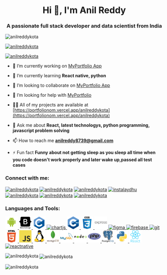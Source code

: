 <h1 align="center">Hi 👋, I'm Anil Reddy</h1>
<h3 align="center">A passionate full stack developer and data scientist from India</h3>

<p align="left"> <img src="https://komarev.com/ghpvc/?username=anilreddykota&label=Profile%20views&color=0e75b6&style=flat" alt="anilreddykota" /> </p>

<p align="left"> <a href="https://github.com/ryo-ma/github-profile-trophy"><img src="https://github-profile-trophy.vercel.app/?username=anilreddykota" alt="anilreddykota" /></a> </p>

<p align="left"> <a href="https://twitter.com/anilreddykota" target="blank"><img src="https://img.shields.io/twitter/follow/anilreddykota?logo=twitter&style=for-the-badge" alt="anilreddykota" /></a> </p>

- 🔭 I’m currently working on [MyPortfolio App](https://portfolionom.vercel.app)

- 🌱 I’m currently learning **React native, python**

- 👯 I’m looking to collaborate on [MyPortfolio App](https://portfolionom.vercel.app)

- 🤝 I’m looking for help with [MyPortfolio](https://portfolionom.vercel.app)

- 👨‍💻 All of my projects are available at [https://portfolionom.vercel.app/anilreddykota](https://portfolionom.vercel.app/anilreddykota)

- 💬 Ask me about **React, latest technologys, python programming, javascript problem solving**

- 📫 How to reach me **anilreddy8739@gmail.com**

- ⚡ Fun fact **Funny about not getting sleep as you sleep all time when you code doesn't work properly and later wake up,passed all test cases**

<h3 align="left">Connect with me:</h3>
<p align="left">
<a href="https://twitter.com/anilreddy8739" target="blank"><img align="center" src="https://raw.githubusercontent.com/rahuldkjain/github-profile-readme-generator/master/src/images/icons/Social/twitter.svg" alt="anilreddykota" height="30" width="40" /></a>
<a href="https://linkedin.com/in/anilreddykota" target="blank"><img align="center" src="https://raw.githubusercontent.com/rahuldkjain/github-profile-readme-generator/master/src/images/icons/Social/linked-in-alt.svg" alt="anilreddykota" height="30" width="40" /></a>
<a href="https://fb.com/anilreddykota" target="blank"><img align="center" src="https://raw.githubusercontent.com/rahuldkjain/github-profile-readme-generator/master/src/images/icons/Social/facebook.svg" alt="anilreddykota" height="30" width="40" /></a>
<a href="https://instagram.com/instalaydhu" target="blank"><img align="center" src="https://raw.githubusercontent.com/rahuldkjain/github-profile-readme-generator/master/src/images/icons/Social/instagram.svg" alt="instalaydhu" height="30" width="40" /></a>
<a href="https://www.codechef.com/users/anilreddy8739" target="blank"><img align="center" src="https://cdn.jsdelivr.net/npm/simple-icons@3.1.0/icons/codechef.svg" alt="anilreddykota" height="30" width="40" /></a>
<a href="https://www.hackerrank.com/anilreddy8739" target="blank"><img align="center" src="https://raw.githubusercontent.com/rahuldkjain/github-profile-readme-generator/master/src/images/icons/Social/hackerrank.svg" alt="anilreddykota" height="30" width="40" /></a>
<a href="https://www.leetcode.com/anilreddykota" target="blank"><img align="center" src="https://raw.githubusercontent.com/rahuldkjain/github-profile-readme-generator/master/src/images/icons/Social/leet-code.svg" alt="anilreddykota" height="30" width="40" /></a>
</p>

<h3 align="left">Languages and Tools:</h3>
<p align="left"> <a href="https://developer.android.com" target="_blank" rel="noreferrer"> <img src="https://raw.githubusercontent.com/devicons/devicon/master/icons/android/android-original-wordmark.svg" alt="android" width="40" height="40"/> </a> <a href="https://getbootstrap.com" target="_blank" rel="noreferrer"> <img src="https://raw.githubusercontent.com/devicons/devicon/master/icons/bootstrap/bootstrap-plain-wordmark.svg" alt="bootstrap" width="40" height="40"/> </a> <a href="https://www.cprogramming.com/" target="_blank" rel="noreferrer"> <img src="https://raw.githubusercontent.com/devicons/devicon/master/icons/c/c-original.svg" alt="c" width="40" height="40"/> </a> <a href="https://www.chartjs.org" target="_blank" rel="noreferrer"> <img src="https://www.chartjs.org/media/logo-title.svg" alt="chartjs" width="40" height="40"/> </a> <a href="https://www.w3schools.com/cpp/" target="_blank" rel="noreferrer"> <img src="https://raw.githubusercontent.com/devicons/devicon/master/icons/cplusplus/cplusplus-original.svg" alt="cplusplus" width="40" height="40"/> </a> <a href="https://www.w3schools.com/css/" target="_blank" rel="noreferrer"> <img src="https://raw.githubusercontent.com/devicons/devicon/master/icons/css3/css3-original-wordmark.svg" alt="css3" width="40" height="40"/> </a> <a href="https://expressjs.com" target="_blank" rel="noreferrer"> <img src="https://raw.githubusercontent.com/devicons/devicon/master/icons/express/express-original-wordmark.svg" alt="express" width="40" height="40"/> </a> <a href="https://www.figma.com/" target="_blank" rel="noreferrer"> <img src="https://www.vectorlogo.zone/logos/figma/figma-icon.svg" alt="figma" width="40" height="40"/> </a> <a href="https://firebase.google.com/" target="_blank" rel="noreferrer"> <img src="https://www.vectorlogo.zone/logos/firebase/firebase-icon.svg" alt="firebase" width="40" height="40"/> </a> <a href="https://git-scm.com/" target="_blank" rel="noreferrer"> <img src="https://www.vectorlogo.zone/logos/git-scm/git-scm-icon.svg" alt="git" width="40" height="40"/> </a> <a href="https://www.w3.org/html/" target="_blank" rel="noreferrer"> <img src="https://raw.githubusercontent.com/devicons/devicon/master/icons/html5/html5-original-wordmark.svg" alt="html5" width="40" height="40"/> </a> <a href="https://developer.mozilla.org/en-US/docs/Web/JavaScript" target="_blank" rel="noreferrer"> <img src="https://raw.githubusercontent.com/devicons/devicon/master/icons/javascript/javascript-original.svg" alt="javascript" width="40" height="40"/> </a> <a href="https://www.linux.org/" target="_blank" rel="noreferrer"> <img src="https://raw.githubusercontent.com/devicons/devicon/master/icons/linux/linux-original.svg" alt="linux" width="40" height="40"/> </a> <a href="https://www.mongodb.com/" target="_blank" rel="noreferrer"> <img src="https://raw.githubusercontent.com/devicons/devicon/master/icons/mongodb/mongodb-original-wordmark.svg" alt="mongodb" width="40" height="40"/> </a> <a href="https://www.mysql.com/" target="_blank" rel="noreferrer"> <img src="https://raw.githubusercontent.com/devicons/devicon/master/icons/mysql/mysql-original-wordmark.svg" alt="mysql" width="40" height="40"/> </a> <a href="https://nodejs.org" target="_blank" rel="noreferrer"> <img src="https://raw.githubusercontent.com/devicons/devicon/master/icons/nodejs/nodejs-original-wordmark.svg" alt="nodejs" width="40" height="40"/> </a> <a href="https://www.php.net" target="_blank" rel="noreferrer"> <img src="https://raw.githubusercontent.com/devicons/devicon/master/icons/php/php-original.svg" alt="php" width="40" height="40"/> </a> <a href="https://www.postgresql.org" target="_blank" rel="noreferrer"> <img src="https://raw.githubusercontent.com/devicons/devicon/master/icons/postgresql/postgresql-original-wordmark.svg" alt="postgresql" width="40" height="40"/> </a> <a href="https://www.python.org" target="_blank" rel="noreferrer"> <img src="https://raw.githubusercontent.com/devicons/devicon/master/icons/python/python-original.svg" alt="python" width="40" height="40"/> </a> <a href="https://reactjs.org/" target="_blank" rel="noreferrer"> <img src="https://raw.githubusercontent.com/devicons/devicon/master/icons/react/react-original-wordmark.svg" alt="react" width="40" height="40"/> </a> <a href="https://reactnative.dev/" target="_blank" rel="noreferrer"> <img src="https://reactnative.dev/img/header_logo.svg" alt="reactnative" width="40" height="40"/> </a> </p>

<p><img align="left" src="https://github-readme-stats.vercel.app/api/top-langs?username=anilreddykota&show_icons=true&theme=onedark&locale=en&layout=compact" alt="anilreddykota" /></p>

<p>&nbsp;<img align="center" src="https://github-readme-stats.vercel.app/api?username=anilreddykota&show_icons=true&locale=en" alt="anilreddykota" /></p>

<p><img align="center" src="https://github-readme-streak-stats.herokuapp.com/?user=anilreddykota&" alt="anilreddykota" /></p>
